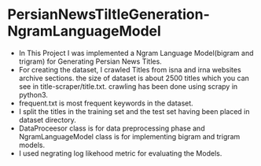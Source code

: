 # PersianNewsTiltleGeneration-NgramLanguageModel
* In This Project I was implemented a Ngram Language Model(bigram and trigram) for Generating Persian News Titles.
* For creating the dataset, I crawled Titles from isna and irna websites archive sections. the size of dataset is about 2500 titles which you can see in title-scraper/title.txt. crawling has been done using scrapy in python3.
* frequent.txt is most frequent keywords in the dataset. 
* I split the titles in the training set and the test set having been placed in dataset directory.
* DataProceesor class is for data preprocessing phase and NgramLanguageModel class is for implementing bigram and trigram models.
* I used negrating log likehood metric for evaluating the Models.
